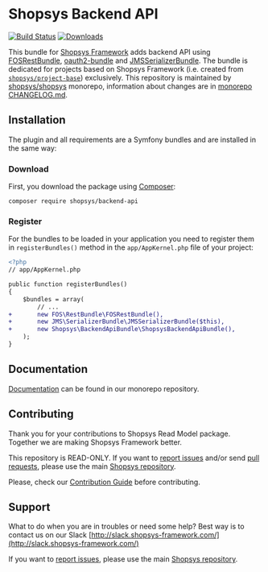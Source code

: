 # Shopsys Backend API

[![Build Status](https://travis-ci.org/shopsys/backend-api.svg?branch=master)](https://travis-ci.org/shopsys/backend-api)
[![Downloads](https://img.shields.io/packagist/dt/shopsys/backend-api.svg)](https://packagist.org/packages/shopsys/backend-api)

This bundle for [Shopsys Framework](https://www.shopsys.com) adds backend API using [FOSRestBundle](https://github.com/FriendsOfSymfony/FOSRestBundle), [oauth2-bundle](https://github.com/trikoder/oauth2-bundle) and [JMSSerializerBundle](https://github.com/schmittjoh/JMSSerializerBundle).
The bundle is dedicated for projects based on Shopsys Framework (i.e. created from [`shopsys/project-base`](https://github.com/shopsys/project-base)) exclusively.
This repository is maintained by [shopsys/shopsys] monorepo, information about changes are in [monorepo CHANGELOG.md](https://github.com/shopsys/shopsys/blob/master/CHANGELOG.md).

## Installation
The plugin and all requirements are a Symfony bundles and are installed in the same way:

### Download
First, you download the package using [Composer](https://getcomposer.org/):
```
composer require shopsys/backend-api
```

### Register
For the bundles to be loaded in your application you need to register them in `registerBundles()` method in the `app/AppKernel.php` file of your project:
```diff
<?php
// app/AppKernel.php

public function registerBundles()
{
    $bundles = array(
        // ...
+       new FOS\RestBundle\FOSRestBundle(),
+       new JMS\SerializerBundle\JMSSerializerBundle($this),
+       new Shopsys\BackendApiBundle\ShopsysBackendApiBundle(),
    );
}
```

## Documentation
[Documentation](https://github.com/shopsys/shopsys/docs/api/introduction-to-backend-api.md) can be found in our monorepo repository.

## Contributing
Thank you for your contributions to Shopsys Read Model package.
Together we are making Shopsys Framework better.

This repository is READ-ONLY.
If you want to [report issues](https://github.com/shopsys/shopsys/issues/new) and/or send [pull requests](https://github.com/shopsys/shopsys/compare),
please use the main [Shopsys repository](https://github.com/shopsys/shopsys).

Please, check our [Contribution Guide](https://github.com/shopsys/shopsys/blob/master/CONTRIBUTING.md) before contributing.

## Support
What to do when you are in troubles or need some help? Best way is to contact us on our Slack [http://slack.shopsys-framework.com/](http://slack.shopsys-framework.com/)

If you want to [report issues](https://github.com/shopsys/shopsys/issues/new), please use the main [Shopsys repository](https://github.com/shopsys/shopsys).

[shopsys/shopsys]:(https://github.com/shopsys/shopsys)
